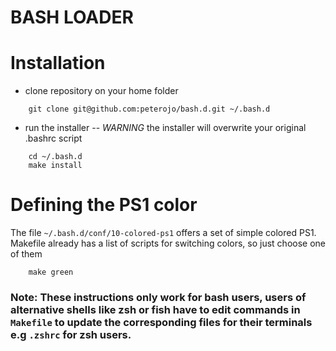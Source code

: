 BASH LOADER
===========

# Installation

* clone repository on your home folder

```
    git clone git@github.com:peterojo/bash.d.git ~/.bash.d
```

* run the installer -- *WARNING* the installer will overwrite your original .bashrc script

```
    cd ~/.bash.d
    make install
```

# Defining the PS1 color

The file `~/.bash.d/conf/10-colored-ps1` offers a set of simple colored PS1.
Makefile already has a list of scripts for switching colors, so just choose one of them

```
    make green
```

### Note: These instructions only work for bash users, users of alternative shells like zsh or fish have to edit commands in `Makefile` to update the corresponding files for their terminals e.g `.zshrc` for zsh users.
